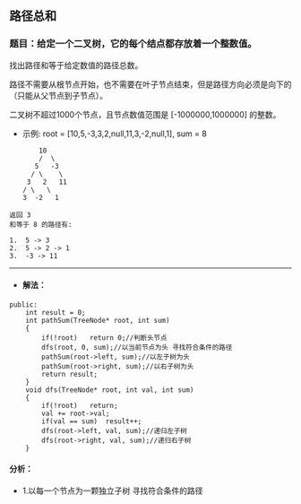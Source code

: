 ## 路径总和
### 题目：给定一个二叉树，它的每个结点都存放着一个整数值。

找出路径和等于给定数值的路径总数。

路径不需要从根节点开始，也不需要在叶子节点结束，但是路径方向必须是向下的（只能从父节点到子节点）。

二叉树不超过1000个节点，且节点数值范围是 [-1000000,1000000] 的整数。

* 示例:
root = [10,5,-3,3,2,null,11,3,-2,null,1], sum = 8

          10
          /  \
         5   -3
        / \    \
       3   2   11
      / \   \
      3  -2   1


```
返回 3 
和等于 8 的路径有:

1.  5 -> 3
2.  5 -> 2 -> 1
3.  -3 -> 11

```

---

* #### 解法：
```
public:
    int result = 0;
    int pathSum(TreeNode* root, int sum) 
    {
        if(!root)   return 0;//判断头节点
        dfs(root, 0, sum);//以当前节点为头 寻找符合条件的路径
        pathSum(root->left, sum);//以左子树为头
        pathSum(root->right, sum);//以右子树为头
        return result;
    }
    void dfs(TreeNode* root, int val, int sum)
    {
        if(!root)   return;
        val += root->val;
        if(val == sum)  result++;
        dfs(root->left, val, sum);//递归左子树
        dfs(root->right, val, sum);//递归右子树
    }
```
#### 分析：
* 1.以每一个节点为一颗独立子树 寻找符合条件的路径
